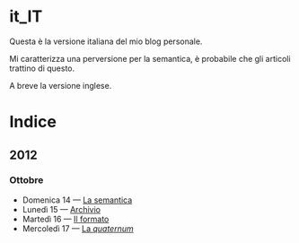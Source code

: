 it_IT
=====

Questa è la versione italiana del mio blog personale.

Mi caratterizza una perversione per la semantica, è probabile che gli articoli
trattino di questo.

A breve la versione inglese.

Indice
======

2012
----

### Ottobre

- Domenica 14 — [La semantica](https://github.com/yuchi/it_IT/blob/master/2012/10/14/la_semantica.md)
- Lunedì 15 — [Archivio](https://github.com/yuchi/it_IT/blob/master/2012/10/15/archivio.md)
- Martedì 16 — [Il formato](https://github.com/yuchi/it_IT/blob/master/2012/10/16/il_formato.md)
- Mercoledì 17 — [La _quaternum_](https://github.com/yuchi/it_IT/blob/master/2012/10/17/la_quaternum.md)
